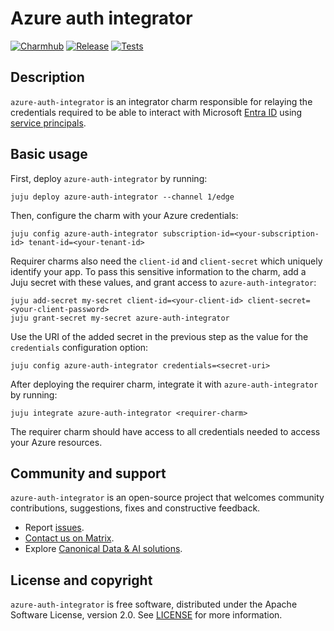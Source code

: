 # Azure auth integrator
[![Charmhub](https://charmhub.io/azure-auth-integrator/badge.svg)](https://charmhub.io/azure-auth-integrator)
[![Release](https://github.com/canonical/azure-auth-integrator/actions/workflows/release.yaml/badge.svg)](https://github.com/canonical/azure-auth-integrator/actions/workflows/release.yaml)
[![Tests](https://github.com/canonical/azure-auth-integrator/actions/workflows/ci.yaml/badge.svg)](https://github.com/canonical/azure-auth-integrator/actions/workflows/ci.yaml)

## Description

`azure-auth-integrator` is an integrator charm responsible for relaying the credentials required to be able to interact with Microsoft [Entra ID](https://learn.microsoft.com/en-us/entra/fundamentals/what-is-entra) using [service principals](https://learn.microsoft.com/en-us/entra/identity-platform/app-objects-and-service-principals?tabs=browser).

## Basic usage

First, deploy `azure-auth-integrator` by running:
```shell
juju deploy azure-auth-integrator --channel 1/edge
```

Then, configure the charm with your Azure credentials:
```shell
juju config azure-auth-integrator subscription-id=<your-subscription-id> tenant-id=<your-tenant-id>
```

Requirer charms also need the `client-id` and `client-secret` which uniquely identify your app. To pass this sensitive information to the charm, add a Juju secret with these values, and grant access to `azure-auth-integrator`:
```shell
juju add-secret my-secret client-id=<your-client-id> client-secret=<your-client-password>
juju grant-secret my-secret azure-auth-integrator
```

Use the URI of the added secret in the previous step as the value for the `credentials` configuration option:
```
juju config azure-auth-integrator credentials=<secret-uri>
```

After deploying the requirer charm, integrate it with `azure-auth-integrator` by running:
```shell
juju integrate azure-auth-integrator <requirer-charm>
```

The requirer charm should have access to all credentials needed to access your Azure resources.

## Community and support

`azure-auth-integrator` is an open-source project that welcomes community contributions, suggestions,
fixes and constructive feedback.

- Report [issues](https://github.com/canonical/azure-auth-integrator/issues).
- [Contact us on Matrix](https://matrix.to/#/#charmhub-data-platform:ubuntu.com).
- Explore [Canonical Data & AI solutions](https://canonical.com/data).

## License and copyright

`azure-auth-integrator` is free software, distributed under the Apache Software License, version 2.0. See [LICENSE](https://www.apache.org/licenses/LICENSE-2.0) for more information.
